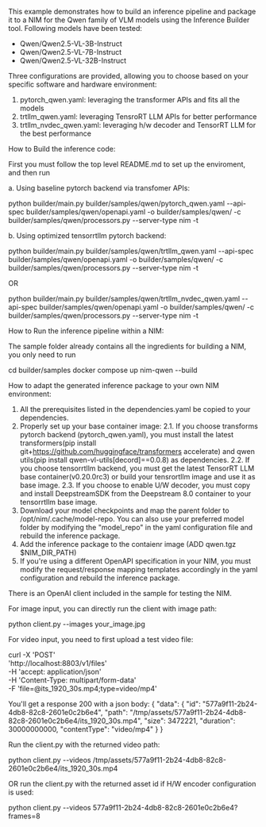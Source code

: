This example demonstrates how to build an inference pipeline and package it to a NIM for the Qwen family of VLM models using the Inference Builder tool. Following models have been tested:
- Qwen/Qwen2.5-VL-3B-Instruct
- Qwen/Qwen2.5-VL-7B-Instruct
- Qwen/Qwen2.5-VL-32B-Instruct

Three configurations are provided, allowing you to choose based on your specific software and hardware environment:

1. pytorch_qwen.yaml: leveraging the transformer APIs and fits all the models
2. trtllm_qwen.yaml: leveraging TensroRT LLM APIs for better performance
3. trtllm_nvdec_qwen.yaml: leveraging h/w decoder and TensorRT LLM for the best performance

How to Build the inference code:

First you must follow the top level README.md to set up the enviroment, and then run

a. Using baseline pytorch backend via transfomer APIs:

python builder/main.py builder/samples/qwen/pytorch_qwen.yaml --api-spec builder/samples/qwen/openapi.yaml -o builder/samples/qwen/ -c builder/samples/qwen/processors.py --server-type nim -t

b. Using optimized tensorrtllm pytorch backend:

python builder/main.py builder/samples/qwen/trtllm_qwen.yaml --api-spec builder/samples/qwen/openapi.yaml -o builder/samples/qwen/ -c builder/samples/qwen/processors.py --server-type nim -t

OR

python builder/main.py builder/samples/qwen/trtllm_nvdec_qwen.yaml --api-spec builder/samples/qwen/openapi.yaml -o builder/samples/qwen/ -c builder/samples/qwen/processors.py --server-type nim -t

How to Run the inference pipeline within a NIM:

The sample folder already contains all the ingredients for building a NIM, you only need to run

cd builder/samples
docker compose up nim-qwen --build

How to adapt the generated inference package to your own NIM environment:

1. All the prerequisites listed in the dependencies.yaml be copied to your dependencies.
2. Properly set up your base container image:
2.1. If you choose transforms pytorch backend (pytorch_qwen.yaml), you must install the latest transformers(pip install git+https://github.com/huggingface/transformers accelerate) and qwen utils(pip install qwen-vl-utils[decord]==0.0.8) as dependencies.
2.2. If you choose tensorrtllm backend, you must get the latest TensorRT LLM base container(v0.20.0rc3) or build your tensrortllm image and use it as base image.
2.3. If you choose to enable U/W decoder, you must copy and install DeepstreamSDK from the Deepstream 8.0 container to your tensorrtllm base image.
3. Download your model checkpoints and map the parent folder to /opt/nim/.cache/model-repo. You can also use your preferred model folder by modifying the "model_repo" in the yaml configuration file and rebuild the inference package.
4. Add the inference package to the contaienr image (ADD qwen.tgz $NIM_DIR_PATH)
5. If you're using a different OpenAPI specification in your NIM, you must modify the request/response mapping templates accordingly in the yaml configuration and rebuild the inference package.

There is an OpenAI client included in the sample for testing the NIM.

For image input, you can directly run the client with image path:

python client.py --images your_image.jpg


For video input, you need to first upload a test video file:

curl -X 'POST' \
  'http://localhost:8803/v1/files' \
  -H 'accept: application/json' \
  -H 'Content-Type: multipart/form-data' \
  -F 'file=@its_1920_30s.mp4;type=video/mp4'

You'll get a response 200 with a json body:
{
  "data": {
    "id": "577a9f11-2b24-4db8-82c8-2601e0c2b6e4",
    "path": "/tmp/assets/577a9f11-2b24-4db8-82c8-2601e0c2b6e4/its_1920_30s.mp4",
    "size": 3472221,
    "duration": 30000000000,
    "contentType": "video/mp4"
  }
}

Run the client.py with the returned video path:

python client.py --videos /tmp/assets/577a9f11-2b24-4db8-82c8-2601e0c2b6e4/its_1920_30s.mp4

OR run the client.py with the returned asset id if H/W encoder configuration is used:

python client.py --videos 577a9f11-2b24-4db8-82c8-2601e0c2b6e4?frames=8
